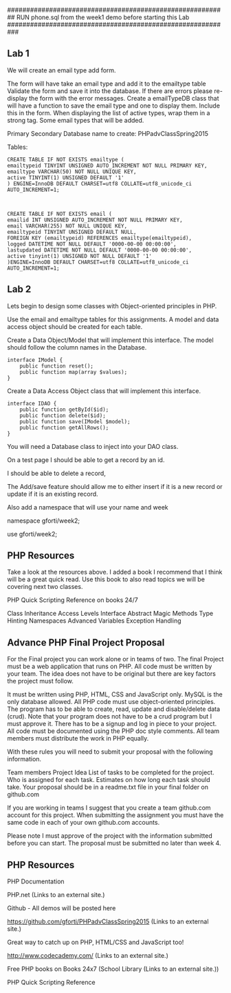 ##########################################################
RUN phone.sql from the week1 demo before starting this Lab
###########################################################

Lab 1
-------------------------------------------------------
We will create an email type add form.

The form will have take an email type and add it to the emailtype table
Validate the form and save it into the database.
If there are errors please re-display the form with the error messages.
Create a emailTypeDB class that will have a function to save the email type and one to display them.
Include this in the form.
When displaying the list of active types, wrap them in a strong tag.
Some email types that will be added.

Primary
Secondary
Database name to create: PHPadvClassSpring2015

Tables:
```
CREATE TABLE IF NOT EXISTS emailtype (
emailtypeid TINYINT UNSIGNED AUTO_INCREMENT NOT NULL PRIMARY KEY,
emailtype VARCHAR(50) NOT NULL UNIQUE KEY, 
active TINYINT(1) UNSIGNED DEFAULT '1'
) ENGINE=InnoDB DEFAULT CHARSET=utf8 COLLATE=utf8_unicode_ci AUTO_INCREMENT=1;

 

CREATE TABLE IF NOT EXISTS email (
emailid INT UNSIGNED AUTO_INCREMENT NOT NULL PRIMARY KEY, 
email VARCHAR(255) NOT NULL UNIQUE KEY,
emailtypeid TINYINT UNSIGNED DEFAULT NULL,
FOREIGN KEY (emailtypeid) REFERENCES emailtype(emailtypeid),
logged DATETIME NOT NULL DEFAULT '0000-00-00 00:00:00', 
lastupdated DATETIME NOT NULL DEFAULT '0000-00-00 00:00:00',
active tinyint(1) UNSIGNED NOT NULL DEFAULT '1'
)ENGINE=InnoDB DEFAULT CHARSET=utf8 COLLATE=utf8_unicode_ci AUTO_INCREMENT=1;

```


Lab 2
----------------------------------------------------------

Lets begin to design some classes with Object-oriented principles in PHP.

Use the email and emailtype tables for this assignments. A model and data access object should be created for each table.

Create a Data Object/Model that will implement this interface.  The model should follow the column names in the Database.
```
interface IModel {
    public function reset();
    public function map(array $values);
}
```
Create a Data Access Object class that will implement this interface.
```
interface IDAO {
    public function getById($id);
    public function delete($id); 
    public function save(IModel $model);
    public function getAllRows();
}
```
 

You will need a Database class to inject into your DAO class.

 

On a test page I should be able to get a record by an id.

I should be able to delete a record,

The Add/save feature should allow me to either insert if it is a new record or update if it is an existing record. 

Also add a namespace that will use your name and week

namespace gforti/week2;

use gforti/week2;



PHP Resources
--------------------------------------------------------------------------------
Take a look at the resources above.  I added a book I recommend that I think will be a great quick read. Use this book to also read topics we will be covering next two classes.

PHP Quick Scripting Reference on books 24/7

Class
Inheritance
Access Levels
Interface
Abstract
Magic Methods
Type Hinting
Namespaces
Advanced Variables
Exception Handling


Advance PHP Final Project Proposal
-----------------------------------------------------------------------------------
For the Final project you can work alone or in teams of two.  The final Project must be a web application that runs on PHP.  All code must be written by your team. The idea does not have to be original but there are key factors the project must follow.


It must be written using PHP, HTML, CSS and JavaScript only.
MySQL is the only database allowed.
All PHP code must use object-oriented principles.
The program has to be able to create, read, update and disable/delete data (crud).
Note that your program does not have to be a crud program but I must approve it.
There has to be a signup and log in piece to your project. 
All code must be documented using the PHP doc style comments.
All team members must distribute the work in PHP equally.

With these rules you will need to submit your proposal with the following information.


Team members
Project Idea
List of tasks to be completed for the project.
Who is assigned for each task.
Estimates on how long each task should take.
Your proposal should be in a readme.txt file in your final folder on github.com

If you are working in teams I suggest that you create a team github.com account for this project.  When submitting the assignment you must have the same code in each of your own github.com accounts. 


Please note I must approve of the project with the information submitted before you can start. The proposal must be submitted no later than week 4.

 



PHP Resources
------------------------------------------------------------------------
PHP Documentation

PHP.net (Links to an external site.)

Github - All demos will be posted here

https://github.com/gforti/PHPadvClassSpring2015 (Links to an external site.)

Great way to catch up on PHP, HTML/CSS and JavaScript too!

http://www.codecademy.com/ (Links to an external site.)

Free PHP books on Books 24x7 (School Library (Links to an external site.))

PHP Quick Scripting Reference